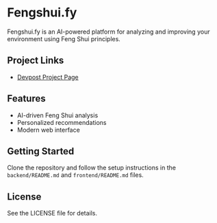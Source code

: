 # Fengshui.fy

Fengshui.fy is an AI-powered platform for analyzing and improving your environment using Feng Shui principles.

## Project Links

- [Devpost Project Page](https://devpost.com/software/fengshui-fy)

## Features
- AI-driven Feng Shui analysis
- Personalized recommendations
- Modern web interface

## Getting Started
Clone the repository and follow the setup instructions in the `backend/README.md` and `frontend/README.md` files.

## License
See the LICENSE file for details.
